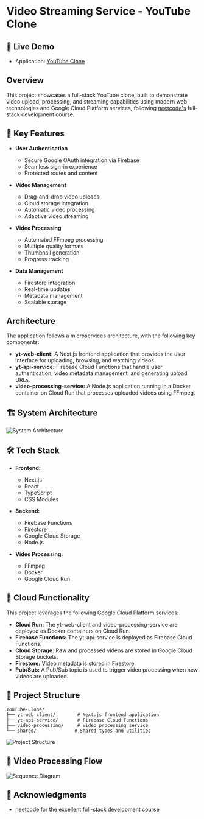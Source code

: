 # Video Streaming Service - YouTube Clone 

## 🔗 Live Demo
- Application: [YouTube Clone](https://yt-web-client-649896679555.us-central1.run.app)

## Overview

This project showcases a full-stack YouTube clone, built to demonstrate video upload, processing, and streaming capabilities using modern web technologies and Google Cloud Platform services, following [neetcode's](https://neetcode.io/) full-stack development course. 

## 🌟 Key Features

- **User Authentication**
  - Secure Google OAuth integration via Firebase
  - Seamless sign-in experience
  - Protected routes and content

- **Video Management**
  - Drag-and-drop video uploads
  - Cloud storage integration
  - Automatic video processing
  - Adaptive video streaming

- **Video Processing**
  - Automated FFmpeg processing
  - Multiple quality formats
  - Thumbnail generation
  - Progress tracking

- **Data Management**
  - Firestore integration
  - Real-time updates
  - Metadata management
  - Scalable storage

## Architecture

The application follows a microservices architecture, with the following key components:

-   **yt-web-client:** A Next.js frontend application that provides the user interface for uploading, browsing, and watching videos.
-   **yt-api-service:** Firebase Cloud Functions that handle user authentication, video metadata management, and generating upload URLs.
-   **video-processing-service:** A Node.js application running in a Docker container on Cloud Run that processes uploaded videos using FFmpeg.

## 🏗 System Architecture
![System Architecture](system-architecture)


## 🛠 Tech Stack 

-   **Frontend:**
    -   Next.js
    -   React
    -   TypeScript
    -   CSS Modules

-   **Backend:**
    -   Firebase Functions
    -   Firestore
    -   Google Cloud Storage
    -   Node.js

-   **Video Processing:**
    -   FFmpeg
    -   Docker
    -   Google Cloud Run

## 🚀 Cloud Functionality

This project leverages the following Google Cloud Platform services:

-   **Cloud Run:** The yt-web-client and video-processing-service are deployed as Docker containers on Cloud Run.
-   **Firebase Functions:** The yt-api-service is deployed as Firebase Cloud Functions.
-   **Cloud Storage:** Raw and processed videos are stored in Google Cloud Storage buckets.
-   **Firestore:** Video metadata is stored in Firestore.
-   **Pub/Sub:** A Pub/Sub topic is used to trigger video processing when new videos are uploaded.

## 📝 Project Structure

```
YouTube-Clone/
├── yt-web-client/        # Next.js frontend application
├── yt-api-service/       # Firebase Cloud Functions
├── video-processing/     # Video processing service
└── shared/              # Shared types and utilities
```

![Project Structure](Project_Structure)   

## 🔄 Video Processing Flow

![Sequence Diagram](sequence_diagram)

## 🙏 Acknowledgments

- [neetcode](https://neetcode.io/) for the excellent full-stack development course
